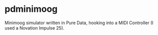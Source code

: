 # pdminimoog
Minimoog simulator written in Pure Data, hooking into a MIDI Controller (I used a Novation Impulse 25).

